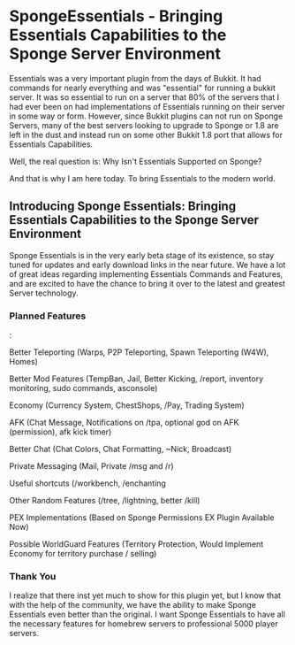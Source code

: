 # SpongeEssentials - Bringing Essentials Capabilities to the Sponge Server Environment

<p>Essentials was a very important plugin from the days of Bukkit. It had commands for nearly everything and was "essential" for running a bukkit server. It was so essential to run on a server that 80% of the servers that I had ever been on had implementations of Essentials running on their server in some way or form. However, since Bukkit plugins can not run on Sponge Servers, many of the best servers looking to upgrade to Sponge or 1.8 are left in the dust and instead run on some other Bukkit 1.8 port that allows for Essentials Capabilities.</p>

<p>Well, the real question is: Why Isn't Essentials Supported on Sponge?</p>

<p>And that is why I am here today. To bring Essentials to the modern world.</p>

<h2>Introducing Sponge Essentials: Bringing Essentials Capabilities to the Sponge Server Environment</h2>
<p>Sponge Essentials is in the very early beta stage of its existence, so stay tuned for updates and early download links in the near future. We have a lot of great ideas regarding implementing Essentials Commands and Features, and are excited to have the chance to bring it over to the latest and greatest Server technology.</p>

<h3>Planned Features</h3>:

<p>Better Teleporting (Warps, P2P Teleporting, Spawn Teleporting (W4W), Homes)</p>
<p>Better Mod Features (TempBan, Jail, Better Kicking, /report, inventory monitoring, sudo commands, asconsole)</p>
<p>Economy (Currency System, ChestShops, /Pay, Trading System)</p>
<p>AFK (Chat Message, Notifications on /tpa, optional god on AFK (permission), afk kick timer)</p>
<p>Better Chat (Chat Colors, Chat Formatting, ~Nick, Broadcast)</p>
<p>Private Messaging (Mail, Private /msg and /r)</p>
<p>Useful shortcuts (/workbench, /enchanting</p>
<p>Other Random Features (/tree, /lightning, better /kill)</p>
<p>PEX Implementations (Based on Sponge Permissions EX Plugin Available Now)</p>
<p>Possible WorldGuard Features (Territory Protection, Would Implement Economy for territory purchase / selling)</p>

<h3>Thank You</h3>

<p>I realize that there inst yet much to show for this plugin yet, but I know that with the help of the community, we have the ability to make Sponge Essentials even better than the original. I want Sponge Essentials to have all the necessary features for homebrew servers to professional 5000 player servers.</p>
